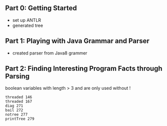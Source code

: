 ## Part 0: Getting Started
- set up ANTLR
- generated tree


## Part 1: Playing with Java Grammar and Parser
- created parser from Java8 grammer



## Part 2: Finding Interesting Program Facts through Parsing

 boolean variables with length > 3 and are only used without !
```
threaded 146
threaded 167
diag 271
bail 272
notree 277
printTree 279
```
